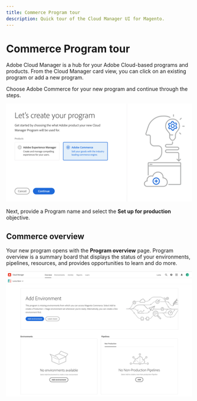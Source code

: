 ```yaml
---
title: Commerce Program tour
description: Quick tour of the Cloud Manager UI for Magento.
---
```


# Commerce Program tour

Adobe Cloud Manager is a hub for your Adobe Cloud-based programs and products. From the Cloud Manager card view, you can click on an existing program or add a new program.

Choose Adobe Commerce for your new program and continue through the steps.

![programs](../../assets/create-cm-program.png)

Next, provide a Program name and select the **Set up for production** objective.

## Commerce overview

Your new program opens with the **Program overview** page. Program overview is a summary board that displays the status of your environments, pipelines, resources, and provides opportunities to learn and do more.

![commerce overview](../../assets/commerce-overview-new.png)

<!-- link definitions -->
